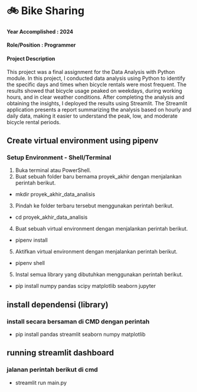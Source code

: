 # 🚲 Bike Sharing
#### Year Accomplished : 2024
#### Role/Position : Programmer
#### Project Description
This project was a final assignment for the Data Analysis with Python module. In this project, I conducted data analysis using Python to identify the specific days and times when bicycle rentals were most frequent. The results showed that bicycle usage peaked on weekdays, during working hours, and in clear weather conditions. After completing the analysis and obtaining the insights, I deployed the results using Streamlit. The Streamlit application presents a report summarizing the analysis based on hourly and daily data, making it easier to understand the peak, low, and moderate bicycle rental periods.

## Create virtual environment using pipenv
### Setup Environment - Shell/Terminal
1. Buka terminal atau PowerShell.
2. Buat sebuah folder baru bernama proyek_akhir dengan menjalankan perintah berikut.
- mkdir proyek_akhir_data_analisis
3. Pindah ke folder terbaru tersebut menggunakan perintah berikut.
- cd proyek_akhir_data_analisis
4. Buat sebuah virtual environment dengan menjalankan perintah berikut.
- pipenv install
5. Aktifkan virtual environment dengan menjalankan perintah berikut.
- pipenv shell
5. Instal semua library yang dibutuhkan menggunakan perintah berikut.
- pip install numpy pandas scipy matplotlib seaborn jupyter

## install dependensi (library)
### install secara bersaman di CMD dengan perintah
- pip install pandas streamlit seaborn numpy matplotlib

## running streamlit dashboard
### jalanan perintah berikut di cmd
- streamlit run main.py
